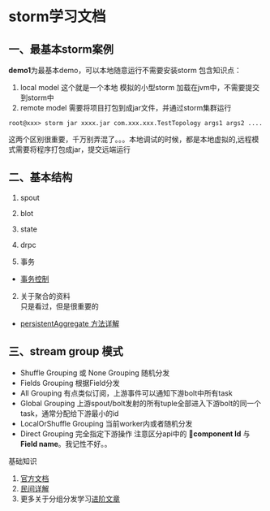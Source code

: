 # storm学习文档

## 一、最基本storm案例
**demo1**为最基本demo，可以本地随意运行不需要安装storm
包含知识点：
1. local model 这个就是一个本地 模拟的小型storm 加载在jvm中，不需要提交到storm中
2. remote model 需要将项目打包到成jar文件，并通过storm集群运行
```shell
root@xxx> storm jar xxxx.jar com.xxx.xxx.TestTopology args1 args2 ....
```
这两个区别很重要，千万别弄混了。。。本地调试的时候，都是本地虚拟的,远程模式需要将程序打包成jar，提交远端运行

## 二、基本结构
1. spout
2. blot
3. state
4. drpc

1. 事务
* [事务控制](http://www.bijishequ.com/detail/253539?p=)
2. 关于聚合的资料  
只是看过，但是很重要的
* [persistentAggregate 方法详解](http://www.bijishequ.com/detail/314193)

## 三、stream group 模式
* Shuffle Grouping 或 None Grouping  随机分发
* Fields Grouping   根据Field分发
* All Grouping      有点类似订阅，上游事件可以通知下游bolt中所有task
* Global Grouping   上游spout/bolt发射的所有tuple全部进入下游bolt的同一个task，通常分配给下游最小的id
* LocalOrShuffle Grouping  当前worker内或者随机分发
* Direct Grouping   完全指定下游操作
注意区分api中的 **component Id** 与 **Field name**。我记性不好。。

基础知识
1. [官方文档](http://storm.apachecn.org/releases/cn/1.1.0/Concepts.html)
2. [民间详解](http://www.cnblogs.com/kqdongnanf/p/4634607.html)
3. 更多关于分组分发学习[进阶文章](http://zqhxuyuan.github.io/2016/06/30/Hello-Storm/)